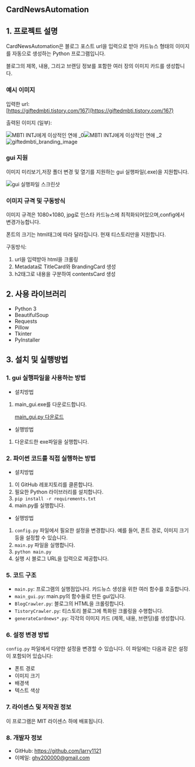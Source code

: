 ## CardNewsAutomation

## 1\. 프로젝트 설명

CardNewsAutomation은 블로그 포스트 url을 입력으로 받아 카드뉴스 형태의 이미지를 자동으로 생성하는 Python 프로그램입니다.

블로그의 제목, 내용, 그리고 브랜딩 정보를 포함한 여러 장의 이미지 카드를 생성합니다.

### 예시 이미지

입력한 url:  
[https://giftedmbti.tistory.com/167](https://giftedmbti.tistory.com/167)

출력된 이미지 (일부):

![MBTI  INTJ에게 이상적인 연애 _0](https://github.com/larry1121/CardNewsAutomation/assets/78005200/4bc77502-7a7e-4ec0-a01f-d3fd77671631)![MBTI  INTJ에게 이상적인 연애 _2](https://github.com/larry1121/CardNewsAutomation/assets/78005200/77989c38-6ab0-42a4-8e4e-f2efb4ea8758)![giftedmbti_branding_image](https://github.com/larry1121/CardNewsAutomation/assets/78005200/adc63a57-5a27-4568-baa7-dbebbf6b3704)

### gui 지원

이미지 미리보기,저장 폴더 변경 및 열기를 지원하는 gui 실행파일(.exe)을 지원합니다.

![gui 실행파일 스크린샷](https://github.com/larry1121/CardNewsAutomation/assets/78005200/e5054fb1-4978-4834-a16b-57fb78402684)

### 이미지 규격 및 구동방식

이미지 규격은 1080×1080, jpg로 인스타 카드뉴스에 최적화되어있으며,config에서 변경가능합니다.

폰트의 크기는 html태그에 따라 달라집니다. 현재 티스토리만을 지원합니다.

구동방식:

1.  url을 입력받아 html을 크롤링
2.  Metadata로 TitleCard와 BrandingCard 생성
3.  h2태그로 내용을 구분하여 contentsCard 생성

## 2\. 사용 라이브러리

-   Python 3
-   BeautifulSoup
-   Requests
-   Pillow
-   Tkinter
-   PyInstaller

## 3\. 설치 및 실행방법

### 1\. gui 실행파일을 사용하는 방법

-   설치방법

1.  main\_gui.exe를 다운로드합니다.

    [main_gui.py 다운로드](https://github.com/larry1121/CardNewsAutomation/raw/main/dist/main_gui.zip)

-   실행방법

1.  다운로드한 exe파일을 실행합니다.

### 2\. 파이썬 코드를 직접 실행하는 방법

-   설치방법

1.  이 GitHub 레포지토리를 클론합니다.
2.  필요한 Python 라이브러리를 설치합니다.
3.  `pip install -r requirements.txt`
4.  main.py를 실행합니다.

-   실행방법

1.  `config.py` 파일에서 필요한 설정을 변경합니다. 예를 들어, 폰트 경로, 이미지 크기 등을 설정할 수 있습니다.
2.  `main.py` 파일을 실행합니다.
3.  `python main.py`
4.  실행 시 블로그 URL을 입력으로 제공합니다.

### 5\. 코드 구조

-   `main.py`: 프로그램의 실행점입니다. 카드뉴스 생성을 위한 여러 함수를 호출합니다.
-   `main_gui.py`: main.py의 함수들로 만든 gui입니다.
-   `BlogCrawler.py`: 블로그의 HTML을 크롤링합니다.
-   `TistoryCrawler.py`: 티스토리 블로그에 특화된 크롤링을 수행합니다.
-   `generateCardnews*.py`: 각각의 이미지 카드 (제목, 내용, 브랜딩)를 생성합니다.

### 6\. 설정 변경 방법

`config.py` 파일에서 다양한 설정을 변경할 수 있습니다. 이 파일에는 다음과 같은 설정이 포함되어 있습니다:

-   폰트 경로
-   이미지 크기
-   배경색
-   텍스트 색상

### 7. 라이센스 및 저작권 정보
이 프로그램은 MIT 라이센스 하에 배포됩니다.

### 8. 개발자 정보
- GitHub: https://github.com/larry1121
- 이메일: ghy200000@gmail.com
